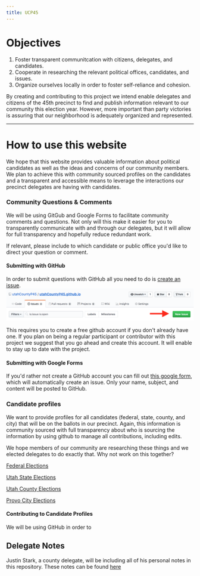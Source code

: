 ```yaml
---
title: UCP45
---
```


# Objectives
1. Foster transparent communitcation with citizens, delegates, and candidates.
2. Cooperate in researching the relevant political offices, candidates, and issues.
3. Organize ourselves locally in order to foster self-reliance and cohesion.

By creating and contributing to this project we intend enable delegates and citizens of the 45th precinct to find and publish information relevant to our community this election year. However, more important than party victories is assuring that our neighborhood is adequately organized and represented.

---
# How to use this website

We hope that this website provides valuable information about political candidates as well as the ideas and concerns of our community members. We plan to achieve this with community sourced profiles on the candidates and a transparent and accessible means to leverage the interactions our precinct delegates are having with candidates.

### Community Questions & Comments
We will be using GitGub and Google Forms to facilitate community comments and questions. Not only will this make it easier for you to transparently communicate with and through our delegates, but it will allow for full transparency and hopefully reduce redundant work.

If relevant, please include to which candidate or public office you'd like to direct your question or comment.

#### Submitting with GitHub

In order to submit questions with GitHub all you need to do is [create an issue](https://github.com/utahCountyP45/utahCountyP45.github.io/issues).
![github issue](img/githubIssue.png)

This requires you to create a free github account if you don't already have one. If you plan on being a regular participant or contributor with this project we suggest that you go ahead and create this account. It will enable to stay up to date with the project.

#### Submitting with Google Forms
If you'd rather not create a GitHub account you can fill out [this google form](https://goo.gl/forms/ges6rKQ7yXKwRCXU2), which will automatically create an issue. Only your name, subject, and content will be posted to GitHub.

### Candidate profiles
We want to provide profiles for all candidates (federal, state, county, and city) that will be on the ballots in our precinct. Again, this information is community sourced with full transparency about who is sourcing the information by using github to manage all contributions, including edits.

We hope members of our community are researching these things and we elected delegates to do exactly that. Why not work on this together?

[Federal Elections](/Candidates/federalElections.md)

[Utah State Elections](/Candidates/stateElections.md)

[Utah County Elections](/Candidates/countyElections.md)

[Provo City Elections](/Candidates/cityElections.md)

#### Contributing to Candidate Profiles

We will be using GitHub in order to

## Delegate Notes

Justin Stark, a county delegate, will be including all of his personal notes in this repository. These notes can be found [here](https://github.com/jjamesstark/ucP45/tree/master/Candidates/js_notes)
